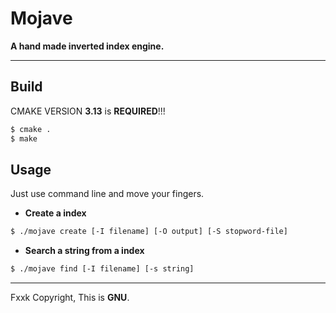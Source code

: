 # Mojave 
**A hand made inverted index engine.**

---

## Build
CMAKE VERSION **3.13** is **REQUIRED**!!!
``` bash
$ cmake .
$ make
```
## Usage
Just use command line and move your fingers.
+ **Create a index** 
``` bash
$ ./mojave create [-I filename] [-O output] [-S stopword-file]
```
+ **Search a string from a index** 
``` bash
$ ./mojave find [-I filename] [-s string]
```
---
Fxxk Copyright, This is **GNU**.



